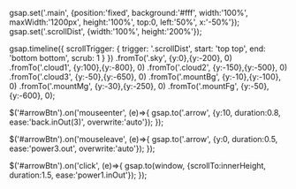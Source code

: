 gsap.set('.main', {position:'fixed', background:'#fff', width:'100%', maxWidth:'1200px', height:'100%', top:0, left:'50%', x:'-50%'});
gsap.set('.scrollDist', {width:'100%', height:'200%'});

gsap.timeline({
 scrollTrigger: {
    trigger: '.scrollDist',
    start: 'top top',
    end: 'bottom bottom',
    scrub: 1
 }
})
.fromTo('.sky', {y:0},{y:-200}, 0)
.fromTo('.cloud1', {y:100},{y:-800}, 0)
.fromTo('.cloud2', {y:-150},{y:-500}, 0)
.fromTo('.cloud3', {y:-50},{y:-650}, 0)
.fromTo('.mountBg', {y:-10},{y:-100}, 0)
.fromTo('.mountMg', {y:-30},{y:-250}, 0)
.fromTo('.mountFg', {y:-50},{y:-600}, 0);

$('#arrowBtn').on('mouseenter', (e)=>{
 gsap.to('.arrow', {y:10, duration:0.8, ease:'back.inOut(3)', overwrite:'auto'});
});

$('#arrowBtn').on('mouseleave', (e)=>{
 gsap.to('.arrow', {y:0, duration:0.5, ease:'power3.out', overwrite:'auto'});
});

$('#arrowBtn').on('click', (e)=>{
 gsap.to(window, {scrollTo:innerHeight, duration:1.5, ease:'power1.inOut'});
});
